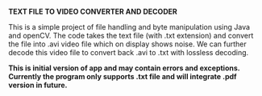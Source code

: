 **TEXT FILE TO VIDEO CONVERTER AND DECODER**

This is a simple project of file handling and byte manipulation using Java and openCV.
The code takes the text file (with .txt extension) and convert the file into .avi video file which on display shows noise.
We can further decode this video file to convert back .avi to .txt with lossless decoding.


**This is initial version of app and may contain errors and exceptions. Currently the program only supports .txt file and will integrate .pdf version in future.**
